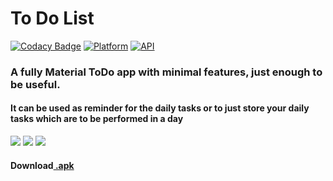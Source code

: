 # To Do List
[![Codacy Badge](https://api.codacy.com/project/badge/Grade/c9e2c6ce10394cc09d40603e296edb15)](https://app.codacy.com/app/rob729/To_Do_List?utm_source=github.com&utm_medium=referral&utm_content=rob729/To_Do_List&utm_campaign=Badge_Grade_Dashboard)
[![Platform](https://img.shields.io/badge/platform-android-blue.svg)](http://developer.android.com/index.html)
[![API](https://img.shields.io/badge/API-19%2B-blue.svg?style=flat)](https://android-arsenal.com/api?level=19)
### A fully Material ToDo app with minimal features, just enough to be useful.
#### It can be used as reminder for the daily tasks or to just store your daily tasks which are to be performed in a day

![](https://raw.githubusercontent.com/rob729/images/master/to_do_3.png?token=Ad5e5T6C-YORz9LqqbHbq1KSNLuAYT34ks5bp9XHwA%3D%3D)
![](https://raw.githubusercontent.com/rob729/images/master/to_do_2.png?token=Ad5e5ZW_eAjgpEBQnMzOmqfBrA3JEwqTks5bp9WjwA%3D%3D)
![](https://raw.githubusercontent.com/rob729/images/master/to_do_1.png?token=Ad5e5VYiNJC7NAU4esFDBwP1z9ya2Rhwks5bp9WBwA%3D%3D)

#### Download[ .apk](https://drive.google.com/file/d/12bjGuyw7EgGlr8tW6Of22M2WpgEjKMQM/view?usp=sharing)

